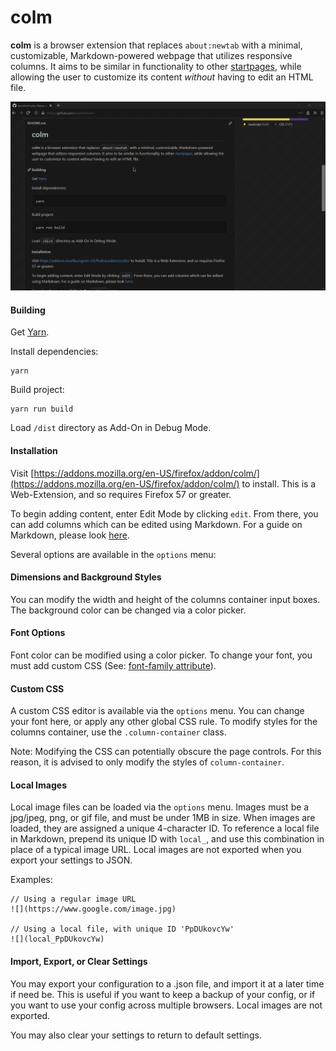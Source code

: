 colm
===

**colm** is a browser extension that replaces `about:newtab` with
a minimal, customizable, Markdown-powered webpage that utilizes responsive columns. It aims to be similar
in functionality to other [startpages](http://startpages.github.io/), while
allowing the user to customize its content *without* having to edit an HTML file.

![demo](/demo.gif)

#### Building

Get [Yarn](https://yarnpkg.com/en/).

Install dependencies:
```
yarn
```

Build project:
```
yarn run build
```

Load `/dist` directory as Add-On in Debug Mode.

#### Installation

Visit [https://addons.mozilla.org/en-US/firefox/addon/colm/](https://addons.mozilla.org/en-US/firefox/addon/colm/) to install.
This is a Web-Extension, and so requires Firefox 57 or greater.

To begin adding content, enter Edit Mode by clicking `edit`. From there,
you can add columns which can be edited using Markdown. For a guide on Markdown,
please look [here](https://github.com/adam-p/markdown-here/wiki/Markdown-Cheatsheet).

Several options are available in the `options` menu:

#### Dimensions and Background Styles
You can modify the width and height of the columns container input boxes.
The background color can be changed via a color picker.

#### Font Options
Font color can be modified using a color picker.
To change your font, you must
add custom CSS (See: [font-family attribute](https://developer.mozilla.org/en-US/docs/Web/CSS/font-family)).

#### Custom CSS
A custom CSS editor is available via the `options` menu. You can change your font here, or apply any other global CSS rule. To modify styles for the columns container,
use the `.column-container` class.

Note: Modifying the CSS can potentially obscure the page controls. For this reason,
it is advised to only modify the styles of `column-container`.

#### Local Images
Local image files can be loaded via the `options` menu. Images must be a jpg/jpeg, png, or gif file, and must
be under 1MB in size. When images are loaded, they are assigned a unique 4-character ID. To reference
a local file in Markdown, prepend its unique ID with `local_`, and use this combination in place of a
typical image URL. Local images are not exported when you export your settings to JSON.

Examples:

<pre class="code" data-lang="Markdown"><code>// Using a regular image URL
![](https://www.google.com/image.jpg)

// Using a local file, with unique ID 'PpDUkovcYw'
![](local_PpDUkovcYw)
</code></pre>

#### Import, Export, or Clear Settings
You may export your configuration to a .json file, and import it at a later time if need be.
This is useful if you want to keep a backup of your config, or if you want to use your config
across multiple browsers. Local images are not exported.

You may also clear your settings to return to default settings.